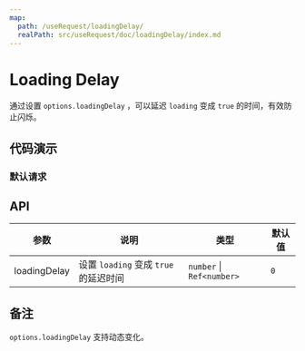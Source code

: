 ```yaml
---
map:
  path: /useRequest/loadingDelay/
  realPath: src/useRequest/doc/loadingDelay/index.md
---
```


# Loading Delay

通过设置 `options.loadingDelay` ，可以延迟 `loading` 变成 `true` 的时间，有效防止闪烁。

## 代码演示

### 默认请求

<demo src="./demo/demo.vue"
  language="vue"
  title=""
  desc="防止闪烁">
</demo>

## API

| 参数         | 说明                                  | 类型     | 默认值 |
| ------------ | ------------------------------------- | -------- | ------ |
| loadingDelay | 设置 `loading` 变成 `true` 的延迟时间 | `number` \| `Ref<number>` | `0`    |

## 备注

`options.loadingDelay` 支持动态变化。
